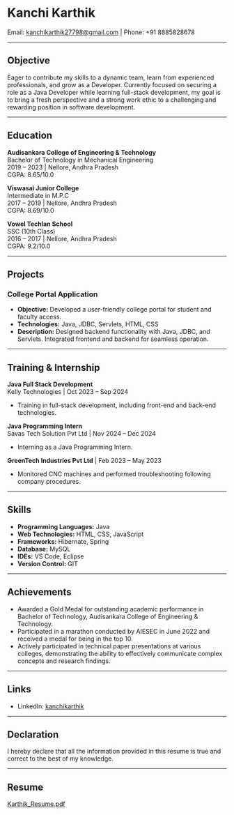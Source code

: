 # Kanchi Karthik
Email: [kanchikarthik27798@gmail.com](mailto:kanchikarthik27798@gmail.com) | Phone: +91 8885828678  

---

## Objective
Eager to contribute my skills to a dynamic team, learn from experienced professionals, and grow as a Developer. Currently focused on securing a role as a Java Developer while learning full-stack development, my goal is to bring a fresh perspective and a strong work ethic to a challenging and rewarding position in software development.

---

## Education
**Audisankara College of Engineering & Technology**  
Bachelor of Technology in Mechanical Engineering  
2019 – 2023 | Nellore, Andhra Pradesh  
CGPA: 8.65/10.0  

**Viswasai Junior College**  
Intermediate in M.P.C  
2017 – 2019 | Nellore, Andhra Pradesh  
CGPA: 8.69/10.0  

**Vowel Techlan School**  
SSC (10th Class)  
2016 – 2017 | Nellore, Andhra Pradesh  
CGPA: 9.2/10.0  

---

## Projects
### College Portal Application
- **Objective:** Developed a user-friendly college portal for student and faculty access.
- **Technologies:** Java, JDBC, Servlets, HTML, CSS
- **Description:** Designed backend functionality with Java, JDBC, and Servlets. Integrated frontend and backend for seamless operation.

---

## Training & Internship
**Java Full Stack Development**  
Kelly Technologies | Oct 2023 – Sep 2024  
- Training in full-stack development, including front-end and back-end technologies.

**Java Programming Intern**  
Savas Tech Solution Pvt Ltd | Nov 2024 – Dec 2024  
- Interning as a Java Programming Intern.

**GreenTech Industries Pvt Ltd** | Feb 2023 – May 2023  
- Monitored CNC machines and performed troubleshooting following company procedures.

---

## Skills
- **Programming Languages:** Java
- **Web Technologies:** HTML, CSS, JavaScript
- **Frameworks:** Hibernate, Spring
- **Database:** MySQL
- **IDEs:** VS Code, Eclipse
- **Version Control:** GIT

---

## Achievements
- Awarded a Gold Medal for outstanding academic performance in Bachelor of Technology, Audisankara College of Engineering & Technology.
- Participated in a marathon conducted by AIESEC in June 2022 and received a medal for being in the top 10.
- Actively participated in technical paper presentations at various colleges, demonstrating the ability to effectively communicate complex concepts and research findings.

---

## Links
- LinkedIn: [kanchikarthik](https://www.linkedin.com/in/kanchikarthik)

---

## Declaration
I hereby declare that all the information provided in this resume is true and correct to the best of my knowledge.

---

## Resume
[Karthik_Resume.pdf](https://github.com/user-attachments/files/18344836/Karthik_Resume.pdf)
